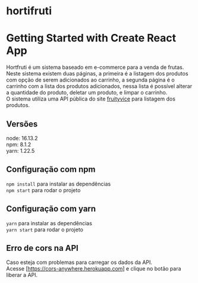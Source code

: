 # hortifruti
# Getting Started with Create React App

Hortfruti é um sistema baseado em e-commerce para a venda de frutas. Neste sistema existem duas páginas, a primeira é a listagem dos produtos com opção de serem adicionados ao carrinho, a segunda página é o carrinho com a lista dos produtos adicionados, nessa lista é possível alterar a quantidade do produto, deletar um produto, e limpar o carrinho.<br/>
O sistema utiliza uma API pública do site <a href="https://www.fruityvice.com/doc/index.html">fruityvice</a> para listagem dos produtos.

## Versões

node: 16.13.2<br/>
npm: 8.1.2<br/>
yarn: 1.22.5<br/>

## Configuração com npm
`npm install` para instalar as dependências<br/>
`npm start` para rodar o projeto

## Configuração com yarn
`yarn` para instalar as dependências<br/>
`yarn start` para rodar o projeto

## Erro de cors na API
Caso esteja com problemas para carregar os dados da API.\
Acesse [https://cors-anywhere.herokuapp.com] e clique no botão para liberar a API.